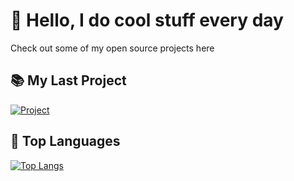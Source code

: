 # 👋 Hello, I do cool stuff every day
Check out some of my open source projects here
## 📚 My Last Project
[![Project](https://github-readme-stats-nekiwo.vercel.app/api/pin/?username=Nekiwo&repo=LEDSoundEffect&theme=radical)](#)
## 📘 Top Languages
[![Top Langs](https://github-readme-stats-nekiwo.vercel.app/api/top-langs/?username=nekiwo&theme=radical)](#)
